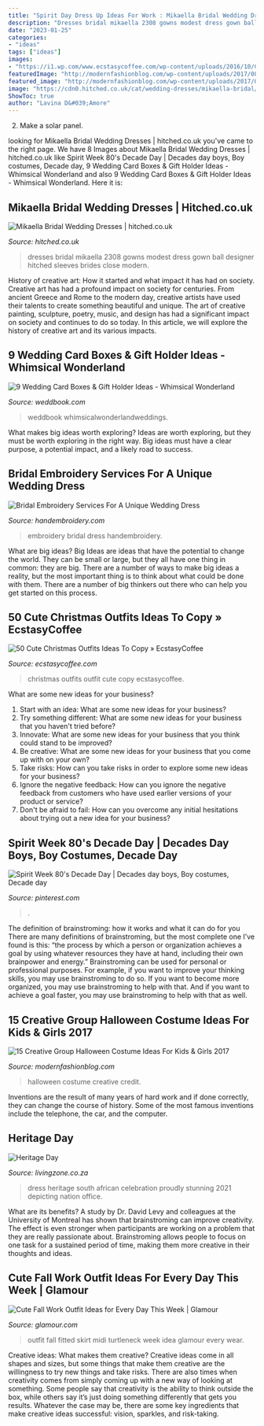 ```yaml
---
title: "Spirit Day Dress Up Ideas For Work : Mikaella Bridal Wedding Dresses"
description: "Dresses bridal mikaella 2308 gowns modest dress gown ball designer hitched sleeves brides close modern"
date: "2023-01-25"
categories:
- "ideas"
tags: ["ideas"]
images:
- "https://i1.wp.com/www.ecstasycoffee.com/wp-content/uploads/2016/10/Christmas-Outfit-Ideas-16.jpg"
featuredImage: "http://modernfashionblog.com/wp-content/uploads/2017/08/15-Creative-Group-Halloween-Costume-Ideas-For-Kids-Girls-2017-11.jpg"
featured_image: "http://modernfashionblog.com/wp-content/uploads/2017/08/15-Creative-Group-Halloween-Costume-Ideas-For-Kids-Girls-2017-11.jpg"
image: "https://cdn0.hitched.co.uk/cat/wedding-dresses/mikaella-bridal/2308--mfvo445883.jpg"
ShowToc: true
author: "Lavina D&#039;Amore"
---
```



2. Make a solar panel.

	

		
looking for Mikaella Bridal Wedding Dresses | hitched.co.uk you've came to the right page. We have 8 Images about Mikaella Bridal Wedding Dresses | hitched.co.uk like Spirit Week 80&#039;s Decade Day | Decades day boys, Boy costumes, Decade day, 9 Wedding Card Boxes &amp; Gift Holder Ideas - Whimsical Wonderland and also 9 Wedding Card Boxes &amp; Gift Holder Ideas - Whimsical Wonderland. Here it is:
		
    
## Mikaella Bridal Wedding Dresses | Hitched.co.uk

<img loading=lazy src="https://cdn0.hitched.co.uk/cat/wedding-dresses/mikaella-bridal/2308--mfvo445883.jpg" onerror="this.onerror=null;this.src='https://tse4.mm.bing.net/th?id=OIP.IaypMJD_iY2NUByIlRpUfwHaLH&amp;pid=15.1';" alt="Mikaella Bridal Wedding Dresses | hitched.co.uk">

_Source: hitched.co.uk_

>dresses bridal mikaella 2308 gowns modest dress gown ball designer hitched sleeves brides close modern. 

	

History of creative art: How it started and what impact it has had on society.
Creative art has had a profound impact on society for centuries. From ancient Greece and Rome to the modern day, creative artists have used their talents to create something beautiful and unique. The art of creative painting, sculpture, poetry, music, and design has had a significant impact on society and continues to do so today. In this article, we will explore the history of creative art and its various impacts.

    
## 9 Wedding Card Boxes &amp; Gift Holder Ideas - Whimsical Wonderland

<img loading=lazy src="http://s3.weddbook.com/t1/2/4/5/2452836/9-wedding-card-boxes-gift-holder-ideas-whimsical-wonderland.jpg" onerror="this.onerror=null;this.src='https://tse2.mm.bing.net/th?id=OIP.enLdoo2jj5QbzHGMgE7d5QHaLH&amp;pid=15.1';" alt="9 Wedding Card Boxes &amp; Gift Holder Ideas - Whimsical Wonderland">

_Source: weddbook.com_

>weddbook whimsicalwonderlandweddings. 

	

What makes big ideas worth exploring?
Ideas are worth exploring, but they must be worth exploring in the right way. Big ideas must have a clear purpose, a potential impact, and a likely road to success.

    
## Bridal Embroidery Services For A Unique Wedding Dress

<img loading=lazy src="http://handembroidery.com/app/uploads/2016/07/Wedding_beading.jpg" onerror="this.onerror=null;this.src='https://tse1.mm.bing.net/th?id=OIP.GLsnG9EXonYAxIHwmEL5TwHaE8&amp;pid=15.1';" alt="Bridal Embroidery Services For A Unique Wedding Dress">

_Source: handembroidery.com_

>embroidery bridal dress handembroidery. 

	

What are big ideas?
Big Ideas are ideas that have the potential to change the world. They can be small or large, but they all have one thing in common: they are big. There are a number of ways to make big ideas a reality, but the most important thing is to think about what could be done with them. There are a number of big thinkers out there who can help you get started on this process.

    
## 50 Cute Christmas Outfits Ideas To Copy » EcstasyCoffee

<img loading=lazy src="https://i1.wp.com/www.ecstasycoffee.com/wp-content/uploads/2016/10/Christmas-Outfit-Ideas-16.jpg" onerror="this.onerror=null;this.src='https://tse3.mm.bing.net/th?id=OIP.5jXwOb6UOdP13VwA2V9WYAHaLG&amp;pid=15.1';" alt="50 Cute Christmas Outfits Ideas To Copy » EcstasyCoffee">

_Source: ecstasycoffee.com_

>christmas outfits outfit cute copy ecstasycoffee. 

	

What are some new ideas for your business?
1. Start with an idea: What are some new ideas for your business? 
2. Try something different: What are some new ideas for your business that you haven't tried before? 
3. Innovate: What are some new ideas for your business that you think could stand to be improved? 
4. Be creative: What are some new ideas for your business that you come up with on your own? 
5. Take risks: How can you take risks in order to explore some new ideas for your business? 
6. Ignore the negative feedback: How can you ignore the negative feedback from customers who have used earlier versions of your product or service? 
7. Don't be afraid to fail: How can you overcome any initial hesitations about trying out a new idea for your business?

    
## Spirit Week 80&#039;s Decade Day | Decades Day Boys, Boy Costumes, Decade Day

<img loading=lazy src="https://i.pinimg.com/736x/5e/b9/08/5eb908945983c53da79781460f606050.jpg" onerror="this.onerror=null;this.src='https://tse2.mm.bing.net/th?id=OIP.jy_KcVYDs72afRXbXnrPMwHaJ3&amp;pid=15.1';" alt="Spirit Week 80&#039;s Decade Day | Decades day boys, Boy costumes, Decade day">

_Source: pinterest.com_

>. 

	

The definition of brainstroming: how it works and what it can do for you
There are many definitions of brainstroming, but the most complete one I’ve found is this: “the process by which a person or organization achieves a goal by using whatever resources they have at hand, including their own brainpower and energy.” Brainstroming can be used for personal or professional purposes. For example, if you want to improve your thinking skills, you may use brainstroming to do so. If you want to become more organized, you may use brainstroming to help with that. And if you want to achieve a goal faster, you may use brainstroming to help with that as well.

    
## 15 Creative Group Halloween Costume Ideas For Kids &amp; Girls 2017

<img loading=lazy src="http://modernfashionblog.com/wp-content/uploads/2017/08/15-Creative-Group-Halloween-Costume-Ideas-For-Kids-Girls-2017-11.jpg" onerror="this.onerror=null;this.src='https://tse2.mm.bing.net/th?id=OIP.f2iW82ir4PQGeB6jcZ8-eAAAAA&amp;pid=15.1';" alt="15 Creative Group Halloween Costume Ideas For Kids &amp; Girls 2017">

_Source: modernfashionblog.com_

>halloween costume creative credit. 

	

Inventions are the result of many years of hard work and if done correctly, they can change the course of history. Some of the most famous inventions include the telephone, the car, and the computer.

    
## Heritage Day

<img loading=lazy src="https://www.livingzone.co.za/wp-content/uploads/sites/7/2015/09/braaiday-at-work-1024x768.jpg" onerror="this.onerror=null;this.src='https://tse2.mm.bing.net/th?id=OIP.V8FrwTj13gpU7G_lp1S3JAHaFj&amp;pid=15.1';" alt="Heritage Day">

_Source: livingzone.co.za_

>dress heritage south african celebration proudly stunning 2021 depicting nation office. 

	

What are its benefits?
A study by Dr. David Levy and colleagues at the University of Montreal has shown that brainstroming can improve creativity. The effect is even stronger when participants are working on a problem that they are really passionate about. Brainstroming allows people to focus on one task for a sustained period of time, making them more creative in their thoughts and ideas.

    
## Cute Fall Work Outfit Ideas For Every Day This Week | Glamour

<img loading=lazy src="https://media.glamour.com/photos/5695960016d0dc3747ec7108/master/pass/fashion-2015-10-fall-work-outfit-idea-midi-fitted-turtleneck-main.jpg" onerror="this.onerror=null;this.src='https://tse2.mm.bing.net/th?id=OIP.p1qGHFTA8MaIjrk2qkkaAAHaLH&amp;pid=15.1';" alt="Cute Fall Work Outfit Ideas for Every Day This Week | Glamour">

_Source: glamour.com_

>outfit fall fitted skirt midi turtleneck week idea glamour every wear. 

	

Creative ideas: What makes them creative?
Creative ideas come in all shapes and sizes, but some things that make them creative are the willingness to try new things and take risks. There are also times when creativity comes from simply coming up with a new way of looking at something. Some people say that creativity is the ability to think outside the box, while others say it’s just doing something differently that gets you results. Whatever the case may be, there are some key ingredients that make creative ideas successful: vision, sparkles, and risk-taking.

